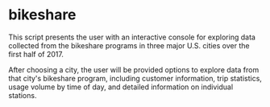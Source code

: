 # bikeshare

This script presents the user with an interactive console for exploring data
collected from the bikeshare programs in three major U.S. cities over the first
half of 2017.

After choosing a city, the user will be provided options to explore data from 
that city's bikeshare program, including customer information, trip statistics,
usage volume by time of day, and detailed information on individual stations.   